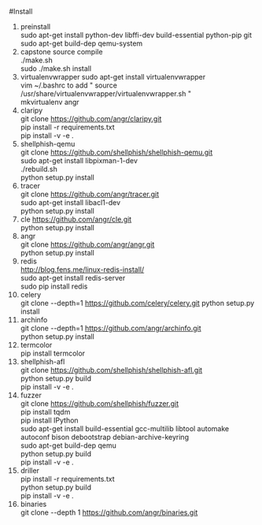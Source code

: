 #Install
1. preinstall  
sudo apt-get install python-dev libffi-dev build-essential python-pip git  
sudo apt-get build-dep qemu-system  
2. capstone source compile  
./make.sh  
sudo ./make.sh install  
3. virtualenvwrapper
sudo apt-get install virtualenvwrapper  
vim ~/.bashrc to add " source /usr/share/virtualenvwrapper/virtualenvwrapper.sh "  
mkvirtualenv angr  
4. claripy  
git clone https://github.com/angr/claripy.git  
pip install -r requirements.txt  
pip install -v -e .
5. shellphish-qemu  
git clone https://github.com/shellphish/shellphish-qemu.git  
sudo apt-get install libpixman-1-dev  
./rebuild.sh  
python setup.py install  
6. tracer  
git clone https://github.com/angr/tracer.git  
sudo apt-get install libacl1-dev  
python setup.py install  
6. cle
https://github.com/angr/cle.git  
python setup.py install  
7. angr  
git clone https://github.com/angr/angr.git  
python setup.py install  
8. redis  
http://blog.fens.me/linux-redis-install/  
sudo apt-get install redis-server  
sudo pip install redis  
9. celery  
git clone --depth=1 https://github.com/celery/celery.git
python setup.py install  
10. archinfo  
git clone --depth=1 https://github.com/angr/archinfo.git  
python setup.py install  
11. termcolor  
pip install termcolor  
12. shellphish-afl  
git clone https://github.com/shellphish/shellphish-afl.git  
python setup.py build  
pip install -v -e .
13. fuzzer  
git clone https://github.com/shellphish/fuzzer.git  
pip install tqdm  
pip install IPython  
sudo apt-get install build-essential gcc-multilib libtool automake autoconf bison debootstrap debian-archive-keyring  
sudo apt-get build-dep qemu  
python setup.py build  
pip install -v -e .  
14. driller  
pip install -r requirements.txt  
python setup.py build  
pip install -v -e .  
15. binaries  
git clone --depth 1 https://github.com/angr/binaries.git  